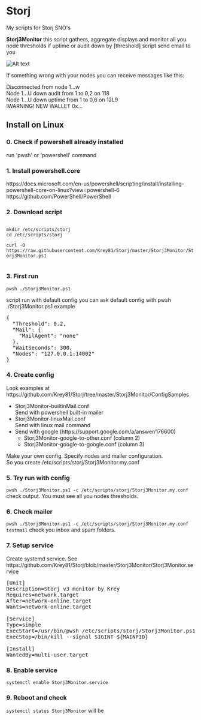 # Storj
My scripts for Storj SNO's

<b>Storj3Monitor</b>
this script gathers, aggregate displays and monitor all you node thresholds
if uptime or audit down by [threshold] script send email to you
  

![Alt text](https://user-images.githubusercontent.com/38987544/64577594-8a8b3200-d385-11e9-82c3-03e38e1ee92d.png?raw=true "Title")

If something wrong with your nodes you can receive messages like this:

Disconnected from node 1...w<br/>
Node 1...U down audit from 1 to 0,2 on 118<br/>
Node 1...U down uptime from 1 to 0,6 on 12L9<br/>
!WARNING! NEW WALLET 0x...<br/>


<h2>Install on Linux</h2>

<h3>0. Check if powershell already installed</h3>
run 'pwsh' or 'powershell' command

<h3>1. Install powershell.core</h3>
https://docs.microsoft.com/en-us/powershell/scripting/install/installing-powershell-core-on-linux?view=powershell-6
<br/>
https://github.com/PowerShell/PowerShell

<h3>2. Download script</h3>
<code>
mkdir /etc/scripts/storj
cd /etc/scripts/storj<br/>
curl -O https://raw.githubusercontent.com/Krey81/Storj/master/Storj3Monitor/Storj3Monitor.ps1<br/>
</code>

<h3>3. First run</h3>
<code>pwsh ./Storj3Monitor.ps1</code>

script run with default config
you can ask default config with pwsh ./Storj3Monitor.ps1 example

<pre>
{
  "Threshold": 0.2,
  "Mail": {
    "MailAgent": "none"
  },
  "WaitSeconds": 300,
  "Nodes": "127.0.0.1:14002"
}
</pre>

<h3>4. Create config</h3>
Look examples at https://github.com/Krey81/Storj/tree/master/Storj3Monitor/ConfigSamples <br/>

<ul>
  <li>Storj3Monitor-builtinMail.conf</li>
  Send with powershell built-in mailer
  <li>Storj3Monitor-linuxMail.conf</li>
  Send with linux mail command
  <li>Send with google (https://support.google.com/a/answer/176600)
    <ul>
      <li>Storj3Monitor-google-to-other.conf (column 2)</li>  
      <li>Storj3Monitor-google-to-google.conf (column 3)</li>  
    </ul>
  </li>
  
</ul>

Make your own config. Specify nodes and mailer configuration. <br/>
So you create /etc/scripts/storj/Storj3Monitor.my.conf

<h3>5. Try run with config</h3>
<code>pwsh ./Storj3Monitor.ps1 -c /etc/scripts/storj/Storj3Monitor.my.conf</code>
check output. You must see all you nodes thresholds. 

<h3>6. Check mailer</h3>
<code>pwsh ./Storj3Monitor.ps1 -c /etc/scripts/storj/Storj3Monitor.my.conf testmail</code>
check you inbox and spam folders.

<h3>7. Setup service</h3>
Create systemd service. See https://github.com/Krey81/Storj/blob/master/Storj3Monitor/Storj3Monitor.service

<pre>
[Unit]
Description=Storj v3 monitor by Krey
Requires=network.target
After=network-online.target
Wants=network-online.target

[Service]
Type=simple
ExecStart=/usr/bin/pwsh /etc/scripts/storj/Storj3Monitor.ps1 -c /etc/scripts/storj/Storj3Monitor.my.conf monitor
ExecStop=/bin/kill --signal SIGINT ${MAINPID}

[Install]
WantedBy=multi-user.target
</pre>

<h3>8. Enable service </h3>
<code>systemctl enable Storj3Monitor.service</code>

<h3>9. Reboot and check</h3>
<code>systemctl status Storj3Monitor</code>
will be <Active: active (running)>
